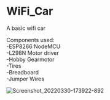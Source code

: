 # WiFi_Car
A basic wifi car

Components used:  
-ESP8266 NodeMCU  
-L298N Motor driver  
-Hobby Gearmotor  
-Tires  
-Breadboard  
-Jumper Wires  

![Screenshot_20220330-173922-892](https://user-images.githubusercontent.com/88229477/160831774-c4cf089e-f570-419b-810a-f31cc03421d3.jpg)
